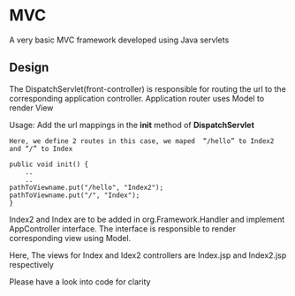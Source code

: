 # MVC
A very basic MVC framework developed using Java servlets

## Design
The DispatchServlet(front-controller) is responsible for routing the url to the corresponding application controller. Application router uses Model to render View

Usage:
    Add the url mappings in the **init** method of **DispatchServlet**
    
    Here, we define 2 routes in this case, we maped  “/hello” to Index2 and “/” to Index
    
    public void init() {	
        ..
        ..
  	pathToViewname.put("/hello", "Index2");
  	pathToViewname.put("/", "Index");		
    }
    
  Index2 and Index are to be added  in  org.Framework.Handler and implement 
  AppController interface. The interface is responsible to render corresponding view using  Model.
  
  Here, The views for Index and Idex2 controllers are Index.jsp and Index2.jsp respectively
  
  Please have a look into  code for clarity
